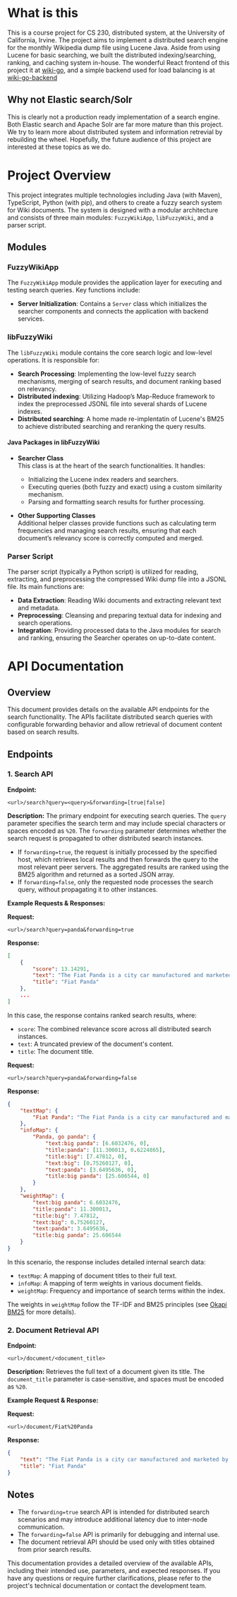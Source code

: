 # What is this
This is a course project for CS 230, distributed system, at the University of California, Irvine. The project aims to implement a distributed search engine for the monthly Wikipedia dump file using Lucene Java. Aside from using Lucene for basic searching, we built the distributed indexing/searching, ranking, and caching system in-house.
The wonderful React frontend of this project it at [wiki-go](https://github.com/chrismar303/wiki-go), and a simple backend used for load balancing is at [wiki-go-backend](https://github.com/chrismar303/wiki-go-backend)

## Why not Elastic search/Solr
This is clearly not a production ready implementation of a search engine. Both Elastic search and Apache Solr are far more mature than this project. We try to learn more about distributed system and information retrevial by rebuilding the wheel. Hopefully, the future audience of this project are interested at these topics as we do. 

# Project Overview

This project integrates multiple technologies including Java (with Maven), TypeScript, Python (with pip), and others to create a fuzzy search system for Wiki documents. The system is designed with a modular architecture and consists of three main modules: `FuzzyWikiApp`, `libFuzzyWiki`, and a parser script.

## Modules

### FuzzyWikiApp

The `FuzzyWikiApp` module provides the application layer for executing and testing search queries. Key functions include:

- **Server Initialization**: Contains a `Server` class which initializes the searcher components and connects the application with backend services.

### libFuzzyWiki

The `libFuzzyWiki` module contains the core search logic and low-level operations. It is responsible for:

- **Search Processing**: Implementing the low-level fuzzy search mechanisms, merging of search results, and document ranking based on relevancy.
- **Distributed indexing**: Utilizing Hadoop’s Map-Reduce framework to index the preprocessed JSONL file into several shards of Lucene indexes.
- **Distributed searching**: A home made re-implentatin of Lucene's BM25 to achieve distributed searching and reranking the query results.

#### Java Packages in libFuzzyWiki

- **Searcher Class**  
  This class is at the heart of the search functionalities. It handles:
  - Initializing the Lucene index readers and searchers.
  - Executing queries (both fuzzy and exact) using a custom similarity mechanism.
  - Parsing and formatting search results for further processing.

- **Other Supporting Classes**  
  Additional helper classes provide functions such as calculating term frequencies and managing search results, ensuring that each document’s relevancy score is correctly computed and merged.

### Parser Script

The parser script (typically a Python script) is utilized for reading, extracting, and preprocessing the compressed Wiki dump file into a JSONL file. Its main functions are:

- **Data Extraction**: Reading Wiki documents and extracting relevant text and metadata. 
- **Preprocessing**: Cleansing and preparing textual data for indexing and search operations.
- **Integration**: Providing processed data to the Java modules for search and ranking, ensuring the Searcher operates on up-to-date content.

# API Documentation
## Overview
This document provides details on the available API endpoints for the search functionality. The APIs facilitate distributed search queries with configurable forwarding behavior and allow retrieval of document content based on search results.

## Endpoints

### 1. Search API
**Endpoint:**
```
<url>/search?query=<query>&forwarding=[true|false]
```

**Description:**
The primary endpoint for executing search queries. The `query` parameter specifies the search term and may include special characters or spaces encoded as `%20`. The `forwarding` parameter determines whether the search request is propagated to other distributed search instances.

- If `forwarding=true`, the request is initially processed by the specified host, which retrieves local results and then forwards the query to the most relevant peer servers. The aggregated results are ranked using the BM25 algorithm and returned as a sorted JSON array.
- If `forwarding=false`, only the requested node processes the search query, without propagating it to other instances.

**Example Requests & Responses:**

**Request:**
```
<url>/search?query=panda&forwarding=true
```
**Response:**
```json
[
    {
        "score": 13.14291,
        "text": "The Fiat Panda is a city car manufactured and marketed by Fiat since 1980, currently in its third generation.",
        "title": "Fiat Panda"
    },
    ...
]
```

In this case, the response contains ranked search results, where:
- `score`: The combined relevance score across all distributed search instances.
- `text`: A truncated preview of the document's content.
- `title`: The document title.

**Request:**
```
<url>/search?query=panda&forwarding=false
```
**Response:**
```json
{
    "textMap": {
        "Fiat Panda": "The Fiat Panda is a city car manufactured and marketed by Fiat since 1980..."
    },
    "infoMap": {
        "Panda, go panda": {
            "text:big panda": [6.6032476, 0],
            "title:panda": [11.300013, 0.6224865],
            "title:big": [7.47812, 0],
            "text:big": [0.75260127, 0],
            "text:panda": [3.6495636, 0],
            "title:big panda": [25.606544, 0]
        }
    },
    "weightMap": {
        "text:big panda": 6.6032476,
        "title:panda": 11.300013,
        "title:big": 7.47812,
        "text:big": 0.75260127,
        "text:panda": 3.6495636,
        "title:big panda": 25.606544
    }
}
```

In this scenario, the response includes detailed internal search data:
- `textMap`: A mapping of document titles to their full text.
- `infoMap`: A mapping of term weights in various document fields.
- `weightMap`: Frequency and importance of search terms within the index.

The weights in `weightMap` follow the TF-IDF and BM25 principles (see [Okapi BM25](https://en.wikipedia.org/wiki/Okapi_BM25) for more details).

### 2. Document Retrieval API
**Endpoint:**
```
<url>/document/<document_title>
```

**Description:**
Retrieves the full text of a document given its title. The `document_title` parameter is case-sensitive, and spaces must be encoded as `%20`.

**Example Request & Response:**

**Request:**
```
<url>/document/Fiat%20Panda
```
**Response:**
```json
{
    "text": "The Fiat Panda is a city car manufactured and marketed by Fiat since 1980, currently in its third generation.",
    "title": "Fiat Panda"
}
```

## Notes
- The `forwarding=true` search API is intended for distributed search scenarios and may introduce additional latency due to inter-node communication.
- The `forwarding=false` API is primarily for debugging and internal use.
- The document retrieval API should be used only with titles obtained from prior search results.

This documentation provides a detailed overview of the available APIs, including their intended use, parameters, and expected responses. If you have any questions or require further clarifications, please refer to the project's technical documentation or contact the development team.


